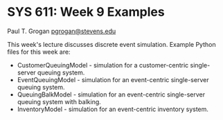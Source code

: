 # SYS 611: Week 9 Examples

Paul T. Grogan <pgrogan@stevens.edu>

This week's lecture discusses discrete event simulation. Example Python files for this week are:
 * CustomerQueuingModel - simulation for a customer-centric single-server queuing system.
 * EventQueuingModel - simulation for an event-centric single-server queuing system.
 * QueuingBalkModel - simulation for an event-centric single-server queuing system with balking.
 * InventoryModel - simulation for an event-centric inventory system.
